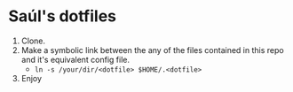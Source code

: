 # Saúl's dotfiles

1. Clone.
2. Make a symbolic link between the any of the files contained in this repo and it's equivalent config file. 
    - `ln -s /your/dir/<dotfile> $HOME/.<dotfile>`
3. Enjoy

